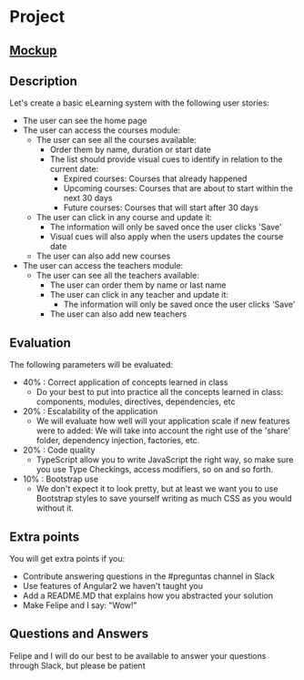 # Project

## [Mockup](https://app.moqups.com/angular2/eFWZ0QkYjX/view/page/a3ee94602)

## Description

Let's create a basic eLearning system with the following user stories:

- The user can see the home page
- The user can access the courses module:
	- The user can see all the courses available:
		- Order them by name, duration or start date
		- The list should provide visual cues to identify in relation to the current date:
			- Expired courses: Courses that already happened
			- Upcoming courses: Courses that are about to start within the next 30 days
			- Future courses: Courses that will start after 30 days
	- The user can click in any course and update it:
		- The information will only be saved once the user clicks 'Save'
		- Visual cues will also apply when the users updates the course date 
	- The user can also add new courses
- The user can access the teachers module:
	- The user can see all the teachers available:
		- The user can order them by name or last name
		- The user can click in any teacher and update it:
			- The information will only be saved once the user clicks 'Save' 
		- The user can also add new teachers
	
## Evaluation
The following parameters will be evaluated:
- 40% : Correct application of concepts learned in class
	- Do your best to put into practice all the concepts learned in class: components, modules, directives, dependencies, etc
- 20% : Escalability of the application
	- We will evaluate how well will your application scale if new features were to added: We will take into account the right use of the 'share' folder, dependency injection, factories, etc. 
- 20% : Code quality
	- TypeScript allow you to write JavaScript the right way, so make sure you use Type Checkings, access modifiers, so on and so forth. 
- 10% : Bootstrap use
	- We don't expect it to look pretty, but at least we want you to use Bootstrap styles to save yourself writing as much CSS as you would without it.

## Extra points
You will get extra points if you:
- Contribute answering questions in the #preguntas channel in Slack
- Use features of Angular2 we haven't taught you
- Add a README.MD that explains how you abstracted your solution
- Make Felipe and I say: "Wow!"

## Questions and Answers
Felipe and I will do our best to be available to answer your questions through Slack, but please be patient